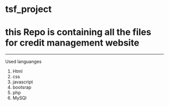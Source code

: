 # tsf_project
# this Repo is containing all the files for credit management website

<hr>

Used languanges
1. Html
2. css
3. javascript
4. bootsrap
5. php
6. MySQl

